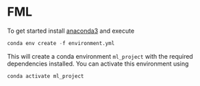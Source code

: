 # FML

To get started install [anaconda3](https://www.anaconda.com) and execute

```python
conda env create -f environment.yml
```

This will create a conda environment `ml_project` with the required dependencies installed. You can activate this environment using

```python
conda activate ml_project
```
